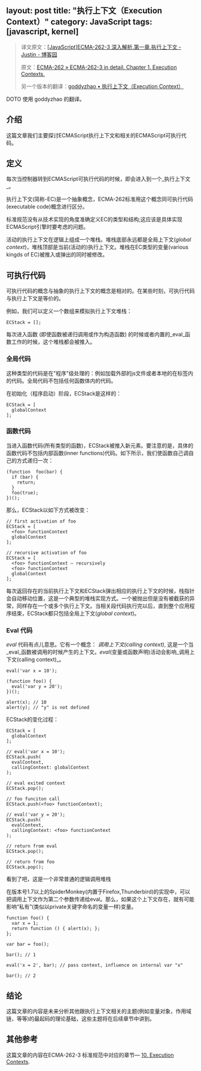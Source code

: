layout: post
title: "执行上下文（Execution Context）"
category: JavaScript
tags: [javascript, kernel]
---
> 译文原文：[[JavaScript]ECMA-262-3 深入解析.第一章.执行上下文 - Justin - 博客园](http://www.cnblogs.com/justinw/archive/2010/04/16/1713086.html)
> 
> 原文：[ECMA-262 » ECMA-262-3 in detail. Chapter 1. Execution Contexts.](http://dmitrysoshnikov.com/ecmascript/chapter-1-execution-contexts/)
> 
> 另一个版本的翻译：[goddyzhao • 执行上下文（Execution Context）](http://zh.blog.goddyzhao.me/post/10020230352/execution-context)

<!--more-->

DOTO 使用 goddyzhao 的翻译。

## 介绍

这篇文章我们主要探讨ECMAScript执行上下文和相关的ECMAScript可执行代码。

## 定义

每次当控制器转到ECMAScript可执行代码的时候，即会进入到一个_执行上下文_。

执行上下文(简称-EC)是一个抽象概念，ECMA-262标准用这个概念同可执行代码(executable code)概念进行区分。

标准规范没有从技术实现的角度准确定义EC的类型和结构;这应该是具体实现ECMAScript引擎时要考虑的问题。

活动的执行上下文在逻辑上组成一个堆栈。堆栈底部永远都是全局上下文(_global context_)，堆栈顶部是当前(活动的)执行上下文。堆栈在EC类型的变量(various kingds of EC)被推入或弹出的同时被修改。

## 可执行代码

可执行代码的概念与抽象的执行上下文的概念是相对的。在某些时刻，可执行代码与执行上下文是等价的。

例如，我们可以定义一个数组来模拟执行上下文堆栈：

    ECStack = [];
    

每次进入函数 (即使函数被递归调用或作为构造函数) 的时候或者内置的_eval_函数工作的时候，这个堆栈都会被推入。

### 全局代码

这种类型的代码是在"程序"级处理的：例如加载外部的js文件或者本地的在<script></script>标签内的代码。全局代码不包括任何函数体内的代码。

在初始化（程序启动）阶段，ECStack是这样的：

    ECStack = [
      globalContext
    ];

### 函数代码

当进入函数代码(所有类型的函数)，ECStack被推入新元素。要注意的是，具体的函数代码不包括内部函数(inner functions)代码。如下所示，我们使函数自己调自己的方式递归一次：

    (function  foo(bar) {
      if (bar) {
        return;
      }
      foo(true);
    })();

那么，ECStack以如下方式被改变：

    // first activation of foo
    ECStack = [
      <foo> functionContext
      globalContext
    ];
     
    // recursive activation of foo
    ECStack = [
      <foo> functionContext – recursively
      <foo> functionContext
      globalContext
    ];

每次返回存在的当前执行上下文和ECStack弹出相应的执行上下文的时候，栈指针会自动移动位置，这是一个典型的堆栈实现方式。一个被抛出但是没有被截获的异常，同样存在一个或多个执行上下文。当相关段代码执行完以后，直到整个应用程序结束，ECStack都只包括全局上下文(_global context_)。

### Eval 代码

_eval_ 代码有点儿意思。它有一个概念： _调用上下文(calling context)_, 这是一个当_eval_函数被调用的时候产生的上下文。_eval_(变量或函数声明)活动会影响_调用上下文(calling context)_。

    eval('var x = 10');
     
    (function foo() {
      eval('var y = 20');
    })();
     
    alert(x); // 10
    alert(y); // "y" is not defined

ECStack的变化过程：

    ECStack = [
      globalContext
    ];
     
    // eval('var x = 10');
    ECStack.push(
      evalContext,
      callingContext: globalContext
    );
     
    // eval exited context
    ECStack.pop();
     
    // foo funciton call
    ECStack.push(<foo> functionContext);
     
    // eval('var y = 20');
    ECStack.push(
      evalContext,
      callingContext: <foo> functionContext
    );
     
    // return from eval
    ECStack.pop();
     
    // return from foo
    ECStack.pop();
    

看到了吧，这是一个非常普通的逻辑调用堆栈

在版本号1.7以上的SpiderMonkey(内置于Firefox,Thunderbird)的实现中，可以把调用上下文作为第二个参数传递给eval。那么，如果这个上下文存在，就有可能影响“私有”(类似以private关键字命名的变量一样)变量。

    function foo() {
      var x = 1;
      return function () { alert(x); };
    };
     
    var bar = foo();
     
    bar(); // 1
     
    eval('x = 2', bar); // pass context, influence on internal var "x"
     
    bar(); // 2
    

## 结论

这篇文章的内容是未来分析其他跟执行上下文相关的主题(例如变量对象，作用域链，等等)的最起码的理论基础，这些主题将在后续章节中讲到。

## 其他参考

这篇文章的内容在ECMA-262-3 标准规范中对应的章节— [10. Execution Contexts](http://bclary.com/2004/11/07/#a-10).



